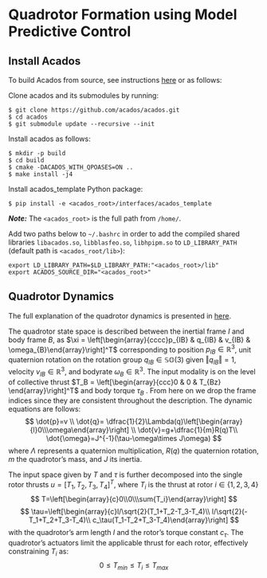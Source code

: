 # Quadrotor Formation using Model Predictive Control

## Install Acados
To build Acados from source, see instructions [here](https://docs.acados.org/python_interface/index.html) or as follows:

Clone acados and its submodules by running:
```
$ git clone https://github.com/acados/acados.git
$ cd acados
$ git submodule update --recursive --init
```

Install acados as follows:

```
$ mkdir -p build
$ cd build
$ cmake -DACADOS_WITH_QPOASES=ON ..
$ make install -j4
```

Install acados_template Python package:
```
$ pip install -e <acados_root>/interfaces/acados_template
```
***Note:*** The ```<acados_root>``` is the full path from ```/home/```.

Add two paths below to ```~/.bashrc``` in order to add the compiled shared libraries ```libacados.so```, ```libblasfeo.so```, ```libhpipm.so``` to ```LD_LIBRARY_PATH``` (default path is ```<acados_root/lib>```):

```
export LD_LIBRARY_PATH=$LD_LIBRARY_PATH:"<acados_root>/lib"
export ACADOS_SOURCE_DIR="<acados_root>"
```

## Quadrotor Dynamics 
The full explanation of the quadrotor dynamics is presented in [here](https://rpg.ifi.uzh.ch/docs/ScienceRobotics21_Foehn.pdf).

The quadrotor state space is described between the inertial frame $I$ and body frame $B$, as $\xi = \left[\begin{array}{cccc}p_{IB} & q_{IB} & v_{IB} & \omega_{B}\end{array}\right]^T$ corresponding to position $p_{IB} ∈ \mathbb{R}^3$, unit quaternion rotation on the rotation group $q_{IB} \in \mathbb{SO}(3)$ given $\left\Vert q_{IB}\right\Vert = 1$, velocity $v_{IB} \in \mathbb{R}^3$, and bodyrate $\omega_B \in \mathbb{R}^3$. The input modality is on the level of collective thrust $T_B = \left[\begin{array}{ccc}0 & 0 & T_{Bz} \end{array}\right]^T$ and body torque $\tau_B$ . From here on we drop the frame indices since they are consistent throughout the description. The dynamic equations are follows:
$$
\dot{p}=v \\
\dot{q}= \dfrac{1}{2}\Lambda(q)\left[\begin{array}{l}0\\\omega\end{array}\right] \\
\dot{v}=g+\dfrac{1}{m}R(q)T\\
\dot{\omega}=J^{-1}(\tau-\omega\times J\omega)
$$
where $\Lambda$ represents a quaternion multiplication, $R(q)$ the quaternion rotation, $m$ the quadrotor’s mass, and $J$ its inertia.

The input space given by $T$ and $\tau$ is further decomposed into the single rotor thrusts $u =\left[T_1, T_2, T_3, T_4\right]^T$, where $T_i$ is the thrust at rotor $i \in \{1, 2, 3, 4\}$
$$
T=\left[\begin{array}{c}0\\0\\\sum{T_i}\end{array}\right]
$$
$$
\tau=\left[\begin{array}{c}l/\sqrt{2}(T_1+T_2-T_3-T_4)\\
                           l/\sqrt{2}(-T_1+T_2+T_3-T_4)\\
                           c_\tau(T_1-T_2+T_3-T_4)\end{array}\right]
$$
with the quadrotor’s arm length $l$ and the rotor’s torque constant $c_\tau$. The quadrotor’s actuators limit the applicable thrust for each rotor, effectively constraining $T_i$ as:
$$
0\leq T_{min} \leq T_i \leq T_{max}
$$